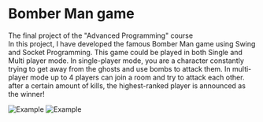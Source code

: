 # Bomber Man game
The final project of the "Advanced Programming" course \
In this project, I have developed the famous Bomber Man game using Swing and Socket Programming. This game could be played in both Single and Multi player mode. In single-player mode, you are a character constantly trying to get away from the ghosts and use bombs to attack them. In multi-player mode up to 4 players can join a room and try to attack each other. after a certain amount of kills, the highest-ranked player is announced as the winner!

![Example](https://user-images.githubusercontent.com/60043933/90339843-12070980-e009-11ea-88a1-57d9b07677c1.JPG)
![Example](https://user-images.githubusercontent.com/60043933/90339883-4ed30080-e009-11ea-9f00-8590003afc41.JPG)

